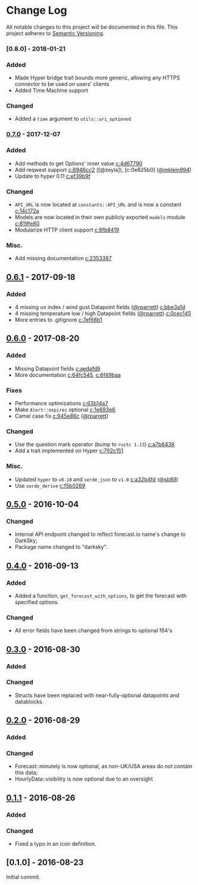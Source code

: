 # Change Log
All notable changes to this project will be documented in this file.
This project adheres to [Semantic Versioning](http://semver.org/).

### [0.8.0] - 2018-01-21

### Added

- Made Hyper bridge trait bounds more generic, allowing any HTTPS connector to
be used on users' clients
- Added Time Machine support

### Changed

- Added a `time` argument to `utils::uri_optioned`

### [0.7.0] - 2017-12-07

### Added

- Add methods to get Options' inner value [c:4d67790]
- Add reqwest support [c:8946cc2] ([@zeyla]), [c:0e825b0] ([@mklein994])
- Update to hyper 0.11 [c:ef39b9f]

### Changed

- `API_URL` is now located at `constants::API_URL` and is now a constant
  [c:14c172a]
- Models are now located in their own publicly exported `models` module
  [c:819fe80]
- Modularize HTTP client support [c:8fb8419]

### Misc.

- Add missing documentation [c:2353387]

## [0.6.1] - 2017-09-18

### Added

- 4 missing uv index / wind gust Datapoint fields ([@rparrett]) [c:bbe3a1d]
- 4 missing temperature low / high Datapoint fields ([@rparrett]) [c:0cec145]
- More entries to .gitignore [c:7ef66b1]

## [0.6.0] - 2017-08-20

### Added

- Missing Datapoint fields [c:aedafd9]
- More documentation [c:64fc545], [c:6f49baa]

### Fixes

- Performance optimizations [c:63b14a7]
- Make `Alert::expires` optional [c:1e693e6]
- Camel case fix [c:945e86c] ([@rparrett])

### Changed

- Use the question mark operator (bump to `rustc 1.13`) [c:a7b6438]
- Add a trait implemented on Hyper [c:792c151]

### Misc.

- Updated `hyper` to `v0.10` and `serde_json` to `v1.0` [c:a32b4fd] ([@sb89])
- Use `serde_derive` [c:f5b0269]

## [0.5.0] - 2016-10-04

### Changed

- Internal API endpoint changed to reflect forecast.io name's change to DarkSky;
- Package name changed to "darksky".

## [0.4.0] - 2016-09-13

### Added

- Added a function, `get_forecast_with_options`, to get the forecast
with specified options.

### Changed

- All error fields have been changed from strings to optional f64's


## [0.3.0] - 2016-08-30

### Added

### Changed

- Structs have been replaced with near-fully-optional datapoints and
datablocks.


## [0.2.0] - 2016-08-29

### Added

### Changed

- Forecast::minutely is now optional, as non-UK/USA areas do not contain this
data;
- HourlyData::visibility is now optional due to an oversight


## [0.1.1] - 2016-08-26

### Added

### Changed

- Fixed a typo in an icon definition.


## [0.1.0] - 2016-08-23

Initial commit.

[c:0cec145]: https://github.com/zeyla/darksky.rs/commit/0cec1452396b658281b47df9548360708c4caa60
[c:14c172a]: https://github.com/zeyla/darksky.rs/commit/14c172ae6b62b981df030ab2f58b9f5293117809
[c:1e693e6]: https://github.com/zeyla/darksky.rs/commit/1e693e640bf43eb8157d91b4b66e7f5088bced70
[c:2353387]: https://github.com/zeyla/darksky.rs/commit/2353387f5c1d3820a4e8c6ccfefb8c49dd216b88
[c:4d67790]: https://github.com/zeyla/darksky.rs/commit/4d677905b51feaff3e5544cd9004bdb5ba9f90cd
[c:63b14a7]: https://github.com/zeyla/darksky.rs/commit/63b14a7b5e92f26778a43813f69972ac9aa3835a
[c:64fc545]: https://github.com/zeyla/darksky.rs/commit/64fc545886cd883e8d502cb7336dc6bcde0345d1
[c:6f49baa]: https://github.com/zeyla/darksky.rs/commit/6f49baa2469d891aee847f6178a853e6ef4ba6b7
[c:792c151]: https://github.com/zeyla/darksky.rs/commit/792c1518291c77f7c5669ae8bdea3cda084688e5
[c:7ef66b1]: https://github.com/zeyla/darksky.rs/commit/7ef66b1b8894dbe391cf9f5ce51d7de258726593
[c:819fe80]: https://github.com/zeyla/darksky.rs/commit/819fe803463427fc7d6cd24eaff14432b2da8f29
[c:8946cc2]: https://github.com/zeyla/darksky.rs/commit/8946cc2ddaf67e577e62c943f4451b2c9fa9a7a1
[c:8fb8419]: https://github.com/zeyla/darksky.rs/commit/8fb84190310ec2638a5ab119240b7922bf8a6bc3
[c:945e86c]: https://github.com/zeyla/darksky.rs/commit/945e86c99735732e3709c2517e8ad36284dcbe59
[c:a32b4fd]: https://github.com/zeyla/darksky.rs/commit/a32b4fde289c0db4e636808d288fad7156179891
[c:a7b6438]: https://github.com/zeyla/darksky.rs/commit/a7b6438ee7fe663c9bf33e62c3bcb6117926779c
[c:aedafd9]: https://github.com/zeyla/darksky.rs/commit/aedafd9fce4d45280518e3f8f209a837ecacdc4f
[c:bbe3a1d]: https://github.com/zeyla/darksky.rs/commit/bbe3a1d41cea96bd923d8fe2e685c114c25fc314
[c:ef39b9f]: https://github.com/zeyla/darksky.rs/commit/ef39b9f9d34110ded507f93ef01290ba6e4aece4
[c:f5b0269]: https://github.com/zeyla/darksky.rs/commit/f5b0269b6fe0cf0643f942893368436ef14b6b68

[@mklein994]: https://github.com/mklein994
[@rparrett]: https://github.com/rparrett
[@sb89]: https://github.com/sb89

[0.7.0]: https://github.com/zeyla/darksky.rs/compare/v0.6.1...v0.7.0
[0.6.1]: https://github.com/zeyla/darksky.rs/compare/v0.6.0...v0.6.1
[0.6.0]: https://github.com/zeyla/darksky.rs/compare/v0.5.0...v0.6.0
[0.5.0]: https://github.com/zeyla/darksky.rs/compare/v0.4.0...v0.5.0
[0.4.0]: https://github.com/zeyla/darksky.rs/compare/v0.3.0...v0.4.0
[0.3.0]: https://github.com/zeyla/darksky.rs/compare/v0.2.0...v0.3.0
[0.2.0]: https://github.com/zeyla/darksky.rs/compare/v0.1.1...v0.2.0
[0.1.1]: https://github.com/zeyla/darksky.rs/compare/v0.1.0...v0.1.1
